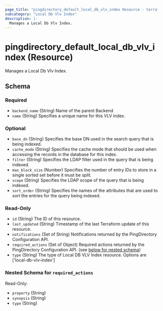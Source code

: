 ```yaml
---
page_title: "pingdirectory_default_local_db_vlv_index Resource - terraform-provider-pingdirectory"
subcategory: "Local Db Vlv Index"
description: |-
  Manages a Local Db Vlv Index.
---
```


# pingdirectory_default_local_db_vlv_index (Resource)

Manages a Local Db Vlv Index.



<!-- schema generated by tfplugindocs -->
## Schema

### Required

- `backend_name` (String) Name of the parent Backend
- `name` (String) Specifies a unique name for this VLV index.

### Optional

- `base_dn` (String) Specifies the base DN used in the search query that is being indexed.
- `cache_mode` (String) Specifies the cache mode that should be used when accessing the records in the database for this index.
- `filter` (String) Specifies the LDAP filter used in the query that is being indexed.
- `max_block_size` (Number) Specifies the number of entry IDs to store in a single sorted set before it must be split.
- `scope` (String) Specifies the LDAP scope of the query that is being indexed.
- `sort_order` (String) Specifies the names of the attributes that are used to sort the entries for the query being indexed.

### Read-Only

- `id` (String) The ID of this resource.
- `last_updated` (String) Timestamp of the last Terraform update of this resource.
- `notifications` (Set of String) Notifications returned by the PingDirectory Configuration API.
- `required_actions` (Set of Object) Required actions returned by the PingDirectory Configuration API. (see [below for nested schema](#nestedatt--required_actions))
- `type` (String) The type of Local DB VLV Index resource. Options are ['local-db-vlv-index']

<a id="nestedatt--required_actions"></a>
### Nested Schema for `required_actions`

Read-Only:

- `property` (String)
- `synopsis` (String)
- `type` (String)



